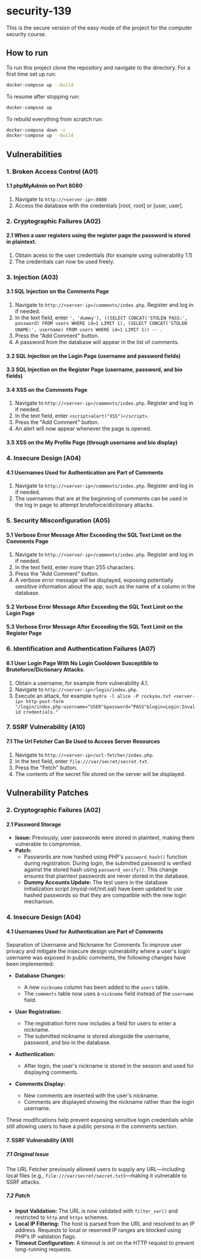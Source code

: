 # security-139
This is the secure version of the easy mode of the project for the computer security course.

## How to run
To run this project clone the repository and navigate to the directory. For a first time set up run:
```bash
docker-compose up --build
```

To resume after stopping run:
```bash
docker-compose up
```

To rebuild everything from scratch run:
```bash
docker-compose down -v
docker-compose up --build
```

## Vulnerabilities

### 1. Broken Access Control (A01)
#### 1.1 phpMyAdmin on Port 8080
1. Navigate to `http://<server-ip>:8080`
2. Access the database with the credentials [root, root] or [user, user].

### 2. Cryptographic Failures (A02)
#### 2.1 When a user registers using the register page the password is stored in plaintext.
1. Obtain acess to the user credentials (for example using vulnerability 1.1)
2. The credentials can now be used freely.

### 3. Injection (A03)
#### 3.1 SQL Injection on the Comments Page
1. Navigate to `http://<server-ip>/comments/index.php`. Register and log in if needed.
2. In the text field, enter `', 'dummy'), ((SELECT CONCAT('STOLEN PASS:', password) FROM users WHERE id=1 LIMIT 1), (SELECT CONCAT('STOLEN UNAME:', username) FROM users WHERE id=1 LIMIT 1)) -- `.
3. Press the "Add Comment" button.
4. A password from the database will appear in the list of comments.
#### 3.2 SQL Injection on the Login Page (username and password fields)
#### 3.3 SQL Injection on the Register Page (username, password, and bio fields)

#### 3.4 XSS on the Comments Page
1. Navigate to `http://<server-ip>/comments/index.php`. Register and log in if needed.
2. In the text field, enter `<script>alert("XSS")</script>`.
3. Press the "Add Comment" button.
4. An alert will now appear whenever the page is opened.
#### 3.5 XSS on the My Profile Page (through username and bio display)

### 4. Insecure Design (A04)
#### 4.1 Usernames Used for Authentication are Part of Comments
1. Navigate to `http://<server-ip>/comments/index.php`. Register and log in if needed.
2. The usernames that are at the beginning of comments can be used in the log in page to attempt bruteforce/dictionary attacks.

### 5. Security Misconfiguration (A05)
#### 5.1 Verbose Error Message After Exceeding the SQL Text Limit on the Comments Page
1. Navigate to `http://<server-ip>/comments/index.php`. Register and log in if needed.
2. In the text field, enter more than 255 characters.
3. Press the "Add Comment" button.
4. A verbose error message will be displayed, exposing potentially sensitive information about the app, such as the name of a column in the database.
#### 5.2 Verbose Error Message After Exceeding the SQL Text Limit on the Login Page
#### 5.3 Verbose Error Message After Exceeding the SQL Text Limit on the Register Page

### 6. Identification and Authentication Failures (A07)
#### 6.1 User Login Page With No Login Cooldown Susceptible to Bruteforce/Dictionary Attacks.
1. Obtain a username, for example from vulnerability 4.1.
2. Navigate to `http://<server-ip>/login/index.php`.
3. Execute an attack, for example `hydra -l alice -P rockyou.txt <server-ip> http-post-form "/login/index.php:username=^USER^&password=^PASS^&login=Login:Invalid credentials."`

### 7. SSRF Vulnerability (A10)
#### 7.1 The Url Fetcher Can Be Used to Access Server Resources
1. Navigate to `http://<server-ip>/url-fetcher/index.php`.
2. In the text field, enter `file:///var/secret/secret.txt`.
3. Press the "Fetch" button.
4. The contents of the secret file stored on the server will be displayed.

## Vulnerability Patches

### 2. Cryptographic Failures (A02)
#### 2.1 Password Storage
- **Issue:** Previously, user passwords were stored in plaintext, making them vulnerable to compromise.
- **Patch:** 
  - Passwords are now hashed using PHP's `password_hash()` function during registration. During login, the submitted password is verified against the stored hash using `password_verify()`. This change ensures that plaintext passwords are never stored in the database.
  - **Dummy Accounts Update:** The test users in the database initialization script (mysql-init/init.sql) have been updated to use hashed passwords so that they are compatible with the new login mechanism.

### 4. Insecure Design (A04)
#### 4.1 Usernames Used for Authentication are Part of Comments
Separation of Username and Nickname for Comments
To improve user privacy and mitigate the insecure design vulnerability where a user's login username was exposed in public comments, the following changes have been implemented:
- **Database Changes:**
  - A new `nickname` column has been added to the `users` table.
  - The `comments` table now uses a `nickname` field instead of the `username` field.
  
- **User Registration:**
  - The registration form now includes a field for users to enter a nickname.
  - The submitted nickname is stored alongside the username, password, and bio in the database.

- **Authentication:**
  - After login, the user's nickname is stored in the session and used for displaying comments.

- **Comments Display:**
  - New comments are inserted with the user's nickname.
  - Comments are displayed showing the nickname rather than the login username.

These modifications help prevent exposing sensitive login credentials while still allowing users to have a public persona in the comments section.

#### 7. SSRF Vulnerability (A10)
##### 7.1 Original Issue
The URL Fetcher previously allowed users to supply any URL—including local files (e.g., `file:///var/secret/secret.txt`)—making it vulnerable to SSRF attacks.

##### 7.2 Patch
- **Input Validation:** The URL is now validated with `filter_var()` and restricted to `http` and `https` schemes.
- **Local IP Filtering:** The host is parsed from the URL and resolved to an IP address. Requests to local or reserved IP ranges are blocked using PHP’s IP validation flags.
- **Timeout Configuration:** A timeout is set on the HTTP request to prevent long-running requests.
